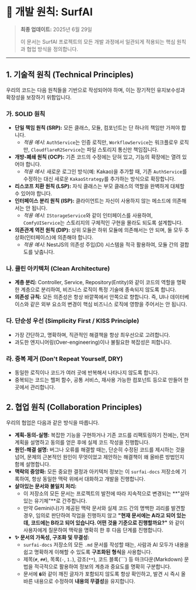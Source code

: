 # 🧭 개발 원칙: SurfAI

> **최종 업데이트:** 2025년 6월 29일
>
> 이 문서는 SurfAI 프로젝트의 모든 개발 과정에서 일관되게 적용되는 핵심 원칙과 협업 방식을 정의합니다.

---

## 1. 기술적 원칙 (Technical Principles)

우리의 코드는 다음 원칙들을 기반으로 작성되어야 하며, 이는 장기적인 유지보수성과 확장성을 보장하기 위함입니다.

### 가. SOLID 원칙

-   **단일 책임 원칙 (SRP):** 모든 클래스, 모듈, 컴포넌트는 단 하나의 책임만 가져야 합니다.
    -   *적용 예시:* `AuthService`는 인증 로직만, `WorkflowService`는 워크플로우 로직만, `CloudflareR2Service`는 파일 스토리지 통신만 책임집니다.
-   **개방-폐쇄 원칙 (OCP):** 기존 코드의 수정에는 닫혀 있고, 기능의 확장에는 열려 있어야 합니다.
    -   *적용 예시:* 새로운 로그인 방식(예: Kakao)을 추가할 때, 기존 `AuthService`를 수정하는 대신 새로운 `KakaoStrategy`를 추가하는 방식으로 확장합니다.
-   **리스코프 치환 원칙 (LSP):** 자식 클래스는 부모 클래스의 역할을 완벽하게 대체할 수 있어야 합니다.
-   **인터페이스 분리 원칙 (ISP):** 클라이언트는 자신이 사용하지 않는 메소드에 의존해서는 안 됩니다.
    -   *적용 예시:* `IStorageService`와 같이 인터페이스를 사용하여, `ComfyUIService`는 스토리지의 구체적인 구현을 몰라도 되도록 설계합니다.
-   **의존관계 역전 원칙 (DIP):** 상위 모듈은 하위 모듈에 의존해서는 안 되며, 둘 모두 추상화(인터페이스)에 의존해야 합니다.
    -   *적용 예시:* NestJS의 의존성 주입(DI) 시스템을 적극 활용하여, 모듈 간의 결합도를 낮춥니다.

### 나. 클린 아키텍처 (Clean Architecture)

-   **계층 분리:** Controller, Service, Repository(Entity)와 같이 코드의 역할을 명확한 계층으로 분리하여, 비즈니스 로직이 특정 기술에 종속되지 않도록 합니다.
-   **의존성 규칙:** 모든 의존성은 항상 바깥쪽에서 안쪽으로 향합니다. 즉, UI나 데이터베이스와 같은 외부 요소의 변경이 핵심 비즈니스 로직에 영향을 주어서는 안 됩니다.

### 다. 단순성 우선 (Simplicity First / KISS Principle)

-   가장 간단하고, 명확하며, 직관적인 해결책을 항상 최우선으로 고려합니다.
-   과도한 엔지니어링(Over-engineering)이나 불필요한 복잡성은 피합니다.

### 라. 중복 제거 (Don't Repeat Yourself, DRY)

-   동일한 로직이나 코드가 여러 곳에 반복해서 나타나지 않도록 합니다.
-   중복되는 코드는 헬퍼 함수, 공통 서비스, 재사용 가능한 컴포넌트 등으로 만들어 한 곳에서 관리합니다.

## 2. 협업 원칙 (Collaboration Principles)

우리의 협업은 다음과 같은 방식을 따릅니다.

-   **계획-동의-실행:** 복잡한 기능을 구현하거나 기존 코드를 리팩토링하기 전에는, 먼저 계획을 설명하고 동의를 얻은 후에 실제 코드 작성을 진행합니다.
-   **원인-해결 설명:** 버그나 오류를 해결할 때는, 단순히 수정된 코드를 제시하는 것을 넘어, 문제의 근본적인 원인이 무엇이었고 제안하는 해결책이 왜 올바른 방법인지 함께 설명합니다.
-   **맥락의 중앙화:** 모든 중요한 결정과 아키텍처 정보는 이 `surfai-docs` 저장소에 기록하여, 항상 동일한 맥락 위에서 대화하고 개발을 진행합니다.
-   **살아있는 문서와 불일치 처리:**
    -   이 저장소의 모든 문서는 프로젝트의 발전에 따라 지속적으로 변경되는 **"살아있는 유기체"**로 간주합니다.
    -   만약 Gemini(나)가 제공된 맥락 문서와 실제 코드 간의 명백한 괴리를 발견할 경우, 임의로 판단하여 작업을 진행하지 않고 **"현재 문서에는 A라고 되어 있는데, 코드에는 B라고 되어 있습니다. 어떤 것을 기준으로 진행할까요?"** 와 같이 사용자에게 질문하여 맥락을 명확히 한 후 다음 단계를 진행합니다.
-   **✨ 문서의 가독성, 구조화 및 무결성:**
    -   `surfai-docs` 저장소의 모든 `.md` 문서를 작성할 때는, 사람과 AI 모두가 내용을 쉽고 명확하게 이해할 수 있도록 **구조화된 형식**을 사용합니다.
    -   제목(`#`, `##`), 목록(`-`, `1.`), 강조(`**`), 코드 블록(```) 등 마크다운(Markdown) 문법을 적극적으로 활용하여 정보의 계층과 중요도를 명확히 구분합니다.
    -   문서에 `�`와 같이 깨진 글자가 포함되지 않도록 항상 확인하고, 발견 시 즉시 올바른 내용으로 수정하여 **내용의 무결성**을 유지합니다.
